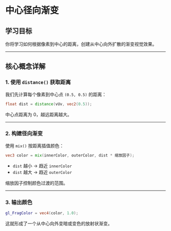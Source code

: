 # 中心径向渐变

## 学习目标

你将学习如何根据像素到中心的距离，创建从中心向外扩散的渐变视觉效果。

---

## 核心概念详解

### 1. 使用 `distance()` 获取距离

我们先计算每个像素到中心点 `(0.5, 0.5)` 的距离：

```glsl
float dist = distance(vUv, vec2(0.5));
```

中心点距离为 0，越远距离越大。

---

### 2. 构建径向渐变

使用 `mix()` 按距离插值颜色：

```glsl
vec3 color = mix(innerColor, outerColor, dist * 缩放因子);
```

- `dist` 越小 → 趋近 `innerColor`
- `dist` 越大 → 趋近 `outerColor`

缩放因子控制颜色过渡的范围。

---

### 3. 输出颜色

```glsl
gl_FragColor = vec4(color, 1.0);
```

这就形成了一个从中心向外变暗或变色的放射状渐变。
